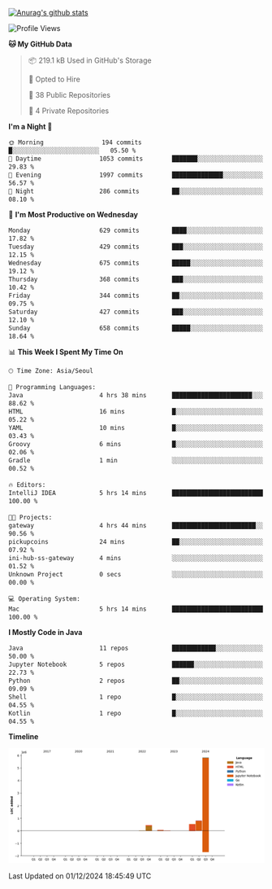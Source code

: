 [![Anurag's github stats](https://github-readme-stats.vercel.app/api?username=hajubal)](https://github.com/anuraghazra/github-readme-stats)

<!--START_SECTION:waka-->
![Profile Views](http://img.shields.io/badge/Profile%20Views-0-blue)

**🐱 My GitHub Data** 

> 📦 219.1 kB Used in GitHub's Storage 
 > 
> 💼 Opted to Hire
 > 
> 📜 38 Public Repositories 
 > 
> 🔑 4 Private Repositories 
 > 
**I'm a Night 🦉** 

```text
🌞 Morning                194 commits         █░░░░░░░░░░░░░░░░░░░░░░░░   05.50 % 
🌆 Daytime                1053 commits        ███████░░░░░░░░░░░░░░░░░░   29.83 % 
🌃 Evening                1997 commits        ██████████████░░░░░░░░░░░   56.57 % 
🌙 Night                  286 commits         ██░░░░░░░░░░░░░░░░░░░░░░░   08.10 % 
```
📅 **I'm Most Productive on Wednesday** 

```text
Monday                   629 commits         ████░░░░░░░░░░░░░░░░░░░░░   17.82 % 
Tuesday                  429 commits         ███░░░░░░░░░░░░░░░░░░░░░░   12.15 % 
Wednesday                675 commits         █████░░░░░░░░░░░░░░░░░░░░   19.12 % 
Thursday                 368 commits         ███░░░░░░░░░░░░░░░░░░░░░░   10.42 % 
Friday                   344 commits         ██░░░░░░░░░░░░░░░░░░░░░░░   09.75 % 
Saturday                 427 commits         ███░░░░░░░░░░░░░░░░░░░░░░   12.10 % 
Sunday                   658 commits         █████░░░░░░░░░░░░░░░░░░░░   18.64 % 
```


📊 **This Week I Spent My Time On** 

```text
🕑︎ Time Zone: Asia/Seoul

💬 Programming Languages: 
Java                     4 hrs 38 mins       ██████████████████████░░░   88.62 % 
HTML                     16 mins             █░░░░░░░░░░░░░░░░░░░░░░░░   05.22 % 
YAML                     10 mins             █░░░░░░░░░░░░░░░░░░░░░░░░   03.43 % 
Groovy                   6 mins              █░░░░░░░░░░░░░░░░░░░░░░░░   02.06 % 
Gradle                   1 min               ░░░░░░░░░░░░░░░░░░░░░░░░░   00.52 % 

🔥 Editors: 
IntelliJ IDEA            5 hrs 14 mins       █████████████████████████   100.00 % 

🐱‍💻 Projects: 
gateway                  4 hrs 44 mins       ███████████████████████░░   90.56 % 
pickupcoins              24 mins             ██░░░░░░░░░░░░░░░░░░░░░░░   07.92 % 
ini-hub-ss-gateway       4 mins              ░░░░░░░░░░░░░░░░░░░░░░░░░   01.52 % 
Unknown Project          0 secs              ░░░░░░░░░░░░░░░░░░░░░░░░░   00.00 % 

💻 Operating System: 
Mac                      5 hrs 14 mins       █████████████████████████   100.00 % 
```

**I Mostly Code in Java** 

```text
Java                     11 repos            ████████████░░░░░░░░░░░░░   50.00 % 
Jupyter Notebook         5 repos             ██████░░░░░░░░░░░░░░░░░░░   22.73 % 
Python                   2 repos             ██░░░░░░░░░░░░░░░░░░░░░░░   09.09 % 
Shell                    1 repo              █░░░░░░░░░░░░░░░░░░░░░░░░   04.55 % 
Kotlin                   1 repo              █░░░░░░░░░░░░░░░░░░░░░░░░   04.55 % 
```



**Timeline**

![Lines of Code chart](https://raw.githubusercontent.com/hajubal/hajubal/main/assets/bar_graph.png)


 Last Updated on 01/12/2024 18:45:49 UTC
<!--END_SECTION:waka-->